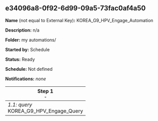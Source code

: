 ## e34096a8-0f92-6d99-09a5-73fac0af4a50

**Name** (not equal to External Key)**:** KOREA_G9_HPV_Engage_Automation

**Description:** n/a

**Folder:** my automations/

**Started by:** Schedule

**Status:** Ready

**Schedule:** Not defined

**Notifications:** _none_


| Step 1<br>_<small>-</small>_ |
| --- |
| _1.1: query_<br>KOREA_G9_HPV_Engage_Query |

